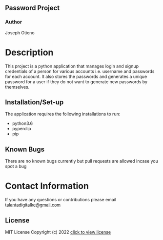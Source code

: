 ## Password Project

### Author
Joseph Otieno

# Description
This project is a python application that manages login and signup credentials of a person for various accounts i.e. username and passwords for each account. It also stores the passwords and generates a unique password for a user if they do not want to generate new passwords by themselves.

## Installation/Set-up
The application requires the following installations to run:
* python3.6
* pyperclip
* pip
## Known Bugs
There are no known bugs currently but pull requests are allowed incase you spot a bug
# Contact Information
If you have any questions or contributions please email talantadigitalke@gmail.com

## License
MIT License
Copyright (c) 2022 [click to view license](LICENCE)